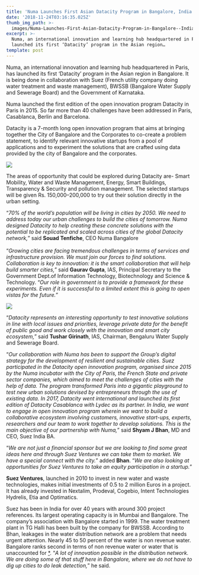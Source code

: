 ```yaml
---
title: 'Numa Launches First Asian Datacity Program in Bangalore, India'
date: '2018-11-24T03:16:35.025Z'
thumb_img_path: >-
  images/Numa-Launches-First-Asian-Datacity-Program-in-Bangalore--India/1*xpxud42IhemfRa7rfXcUAA.png
excerpt: >-
  Numa, an international innovation and learning hub headquartered in Paris, has
  launched its first ‘Datacity’ program in the Asian region…
template: post
---
```

Numa, an international innovation and learning hub headquartered in Paris, has launched its first ‘Datacity’ program in the Asian region in Bangalore. It is being done in collaboration with Suez (French utility company doing water treatment and waste management), BWSSB (Bangalore Water Supply and Sewerage Board) and the Government of Karnataka.

Numa launched the first edition of the open innovation program Datacity in Paris in 2015. So far more than 40 challenges have been addressed in Paris, Casablanca, Berlin and Barcelona.

Datacity is a 7-month long open innovation program that aims at bringing together the City of Bangalore and the Corporates to co-create a problem statement, to identify relevant innovative startups from a pool of applications and to experiment the solutions that are crafted using data provided by the city of Bangalore and the corporates.

![](/images/Numa-Launches-First-Asian-Datacity-Program-in-Bangalore--India/1*xpxud42IhemfRa7rfXcUAA.png)

The areas of opportunity that could be explored during Datacity are- Smart Mobility, Water and Waste Management, Energy, Smart Buildings, Transparency & Security and pollution management. The selected startups will be given Rs. 150,000–200,000 to try out their solution directly in the urban setting.

“*70% of the world’s population will be living in cities by 2050. We need to address today our urban challenges to build the cities of tomorrow. Numa designed Datacity to help creating these concrete solutions with the potential to be replicated and scaled across cities of the global Datacity network,*” said **Souad Tenfiche**, CEO Numa Bangalore  
   
“*Growing cities are facing tremendous challenges in terms of services and infrastructure provision. We must join our forces to find solutions. Collaboration is key to innovation: it is the smart collaboration that will help build smarter cities,*” said **Gaurav Gupta**, IAS, Principal Secretary to the Government Dept.of Information Technology, Biotechnology and Science & Technology. “*Our role in government is to provide a framework for these experiments. Even if it is successful to a limited extent this is going to open vistas for the future.*”

![](/images/Numa-Launches-First-Asian-Datacity-Program-in-Bangalore--India/1*CIUXRdtS0IGJ2g_BqQk1ZQ.jpeg)

“*Datacity represents an interesting opportunity to test innovative solutions in line with local issues and priorities, leverage private data for the benefit of public good and work closely with the innovation and smart city ecosystem,*” said **Tushar Girinath**, IAS, Chairman, Bengaluru Water Supply and Sewerage Board.

“*Our collaboration with Numa has been to support the Group’s digital strategy for the development of resilient and sustainable cities. Suez participated in the Datacity open innovation program, organised since 2015 by the Numa incubator with the City of Paris, the French State and private sector companies, which aimed to meet the challenges of cities with the help of data. The program transformed Paris into a gigantic playground to test new urban solutions devised by entrepreneurs through the use of existing data. In 2017, Datacity went international and launched its first edition of Datacity Casablanca with Lydec as its partner. In India, we want to engage in open innovation program wherein we want to build a collaborative ecosystem involving customers, innovative start-ups, experts, researchers and our team to work together to develop solutions. This is the main objective of our partnership with Numa,*” said **Shyam J Bhan**, MD and CEO, Suez India BA.

“*We are not just a financial sponsor but we are looking to find some great ideas here and through Suez Ventures we can take them to market. We have a special connect with the city.*” added **Bhan**. “*We are also looking at opportunities for Suez Ventures to take an equity participation in a startup.*”

**Suez Ventures**, launched in 2010 to invest in new water and waste technologies, makes initial investments of 0.5 to 2 million Euros in a project. It has already invested in Nextalim, Prodeval, Cogebio, Intent Technologies Hydrelis, Etia and Optimatics.

Suez has been in India for over 40 years with around 300 project references. Its largest operating capacity is in Mumbai and Bangalore. The company’s association with Bangalore started in 1999. The water treatment plant in TG Halli has been built by the company for BWSSB. According to Bhan, leakages in the water distribution network are a problem that needs urgent attention. Nearly 45 to 50 percent of the water is non revenue water. Bangalore ranks second in terms of non revenue water or water that is unaccounted for [\*](https://thewire.in/environment/bengaluru-ranks-second-in-water-wastage). “*A lot of innovation possible in the distribution network. We are doing some of that stuff here in Bangalore, where we do not have to dig up cities to do leak detection,*” he said.
